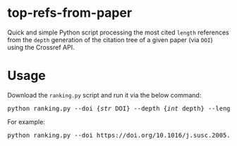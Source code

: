 # top-refs-from-paper
Quick and simple Python script processing the most cited `length` references from the `depth` generation of the citation tree of a given paper (via `DOI`) using the Crossref API.

# Usage
Download the `ranking.py` script and run it via the below command:
<pre>
python ranking.py --doi {<i>str</i> DOI} --depth {<i>int</i> depth} --length {<i>int</i> length}
</pre>
For example:
<pre>
python ranking.py --doi https://doi.org/10.1016/j.susc.2005.05.030 --depth 3 --length 100
</pre>
